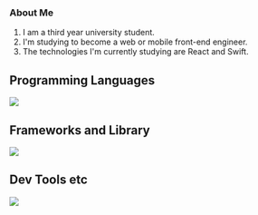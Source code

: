 ### About Me
1. I am a third year university student.
2. I'm studying to become a web or mobile front-end engineer.
3. The technologies I'm currently studying are React and Swift.

## Programming Languages
![](https://skillicons.dev/icons?i=html,css,javascript,typescript,c,java,python)

## Frameworks and Library
![](https://skillicons.dev/icons?i=flutter,react)

## Dev Tools etc
![](https://skillicons.dev/icons?i=github,figma)
